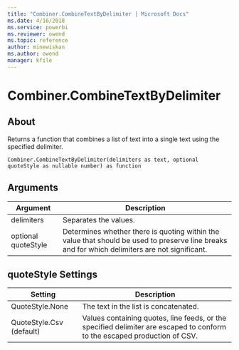 ```yaml
---
title: "Combiner.CombineTextByDelimiter | Microsoft Docs"
ms.date: 4/16/2018
ms.service: powerbi
ms.reviewer: owend
ms.topic: reference
author: minewiskan
ms.author: owend
manager: kfile
---
```

# Combiner.CombineTextByDelimiter

  
## About  
Returns a function that combines a list of text into a single text using the specified delimiter.  
  
```  
Combiner.CombineTextByDelimiter(delimiters as text, optional quoteStyle as nullable number) as function  
```  
  
## Arguments  
  
|Argument|Description|  
|------------|---------------|  
|delimiters|Separates the values.|  
|optional quoteStyle|Determines whether there is quoting within the value that should be used to preserve line breaks and for which delimiters are not significant.|  
  
## <a name="__toc360789935"></a>quoteStyle Settings  
  
|Setting|Description|  
|-----------|---------------|  
|QuoteStyle.None|The text in the list is concatenated.|  
|QuoteStyle.Csv (default)|Values containing quotes, line feeds, or the specified delimiter are escaped to conform to the escaped production of CSV.|  
  
